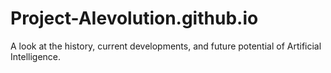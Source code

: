 # Project-AIevolution.github.io
A look at the history, current developments, and future potential of Artificial Intelligence.
